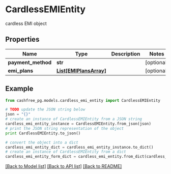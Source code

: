 # CardlessEMIEntity

cardless EMI object

## Properties
Name | Type | Description | Notes
------------ | ------------- | ------------- | -------------
**payment_method** | **str** |  | [optional] 
**emi_plans** | [**List[EMIPlansArray]**](EMIPlansArray.md) |  | [optional] 

## Example

```python
from cashfree_pg.models.cardless_emi_entity import CardlessEMIEntity

# TODO update the JSON string below
json = "{}"
# create an instance of CardlessEMIEntity from a JSON string
cardless_emi_entity_instance = CardlessEMIEntity.from_json(json)
# print the JSON string representation of the object
print CardlessEMIEntity.to_json()

# convert the object into a dict
cardless_emi_entity_dict = cardless_emi_entity_instance.to_dict()
# create an instance of CardlessEMIEntity from a dict
cardless_emi_entity_form_dict = cardless_emi_entity.from_dict(cardless_emi_entity_dict)
```
[[Back to Model list]](../README.md#documentation-for-models) [[Back to API list]](../README.md#documentation-for-api-endpoints) [[Back to README]](../README.md)


